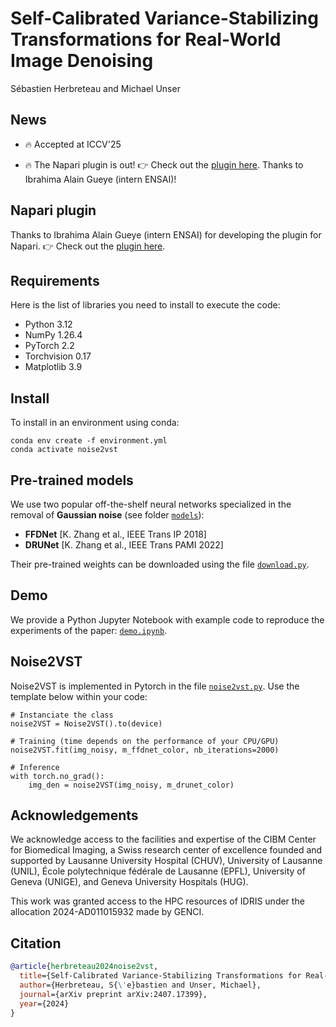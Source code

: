 # Self-Calibrated Variance-Stabilizing Transformations for Real-World Image Denoising 
Sébastien Herbreteau and Michael Unser

## News

- :fire: Accepted at ICCV'25 

- :fire: The Napari plugin is out! 👉 Check out the [plugin here](https://github.com/IbrahimaAlain/napari-noise2vst). Thanks to Ibrahima Alain Gueye (intern ENSAI)! 

## Napari plugin

Thanks to Ibrahima Alain Gueye (intern ENSAI) for developing the plugin for Napari. 👉 Check out the [plugin here](https://github.com/IbrahimaAlain/napari-noise2vst).

## Requirements

Here is the list of libraries you need to install to execute the code:
* Python 3.12
* NumPy 1.26.4
* PyTorch 2.2
* Torchvision 0.17
* Matplotlib 3.9

## Install

To install in an environment using conda:

```
conda env create -f environment.yml
conda activate noise2vst
```

## Pre-trained models

We use two popular off-the-shelf neural networks specialized in the removal of **Gaussian noise** (see folder [`models`](models/)):
* **FFDNet** [K. Zhang et al., IEEE Trans IP 2018]
* **DRUNet** [K. Zhang et al., IEEE Trans PAMI 2022]

Their pre-trained weights can be downloaded using the file [`download.py`](pretrained_weights/download.py).

## Demo

We provide a Python Jupyter Notebook with example code to reproduce the experiments of the paper: [`demo.ipynb`](demo.ipynb).

## Noise2VST

Noise2VST is implemented in Pytorch in the file [`noise2vst.py`](models/noise2vst.py). Use the template below within your code:

```
# Instanciate the class
noise2VST = Noise2VST().to(device)

# Training (time depends on the performance of your CPU/GPU)
noise2VST.fit(img_noisy, m_ffdnet_color, nb_iterations=2000)

# Inference
with torch.no_grad():
    img_den = noise2VST(img_noisy, m_drunet_color)
```

## Acknowledgements

We acknowledge access to the facilities and expertise of the CIBM Center for Biomedical Imaging, a Swiss research center of excellence founded and supported by Lausanne University Hospital (CHUV), University of Lausanne (UNIL), École polytechnique fédérale de Lausanne (EPFL), University of Geneva (UNIGE), and Geneva University Hospitals (HUG).

This work was granted access to the HPC resources of IDRIS under the allocation 2024-AD011015932 made by GENCI.

## Citation
```BibTex
@article{herbreteau2024noise2vst,
  title={Self-Calibrated Variance-Stabilizing Transformations for Real-World Image Denoising},
  author={Herbreteau, S{\'e}bastien and Unser, Michael},
  journal={arXiv preprint arXiv:2407.17399},
  year={2024}
}
```
